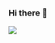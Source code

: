 ### Hi there 👋

![](https://github-profile-summary-cards.vercel.app/api/cards/profile-details?username=shicks255&theme=solarized)


